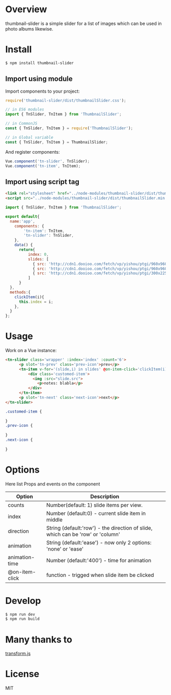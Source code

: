 # Overview

thumbnail-slider is a simple slider for a list of images which can be used in photo albums likewise.

# Install

```bash
$ npm install thumbnail-slider
```

## Import using module
Import components to your project:

```JavaScript
require('thumbnail-slider/dist/thumbnailSlider.css');

// in ES6 modules
import { TnSlider, TnItem } from 'ThumbnailSlider';

// in CommonJS
const { TnSlider, TnItem } = require('ThumbnailSlider');

// in Global variable
const { TnSlider, TnItem } = ThumbnailSlider;
```

And register components:

```javascript
Vue.component('tn-slider', TnSlider);
Vue.component('tn-item', TnItem);
```

## Import using script tag

``` HTML
<link rel="stylesheet" href="../node-modules/thumbnail-slider/dist/thumbnailSlider.css" charset="utf-8">
<script src="../node-modules/thumbnail-slider/dist/thumbnailSlider.min.js"></script>
```

```JavaScript
import { TnSlider, TnItem } from 'ThumbnailSlider';

export default{
  name:'app',
    components: {
        'tn-item': TnItem,
        'tn-slider': TnSlider,
    },
    data() {
      return{
          index: 0,
          slides: [
            { src: 'http://cdn1.dooioo.com/fetch/vp/yishou/ptgi/960x960/20160715/d8c92614-8ac4-4a55-940c-0faa56d9ccf9.jpg' },
            { src: 'http://cdn1.dooioo.com/fetch/vp/yishou/ptgi/960x960/20160715/d8c92614-8ac4-4a55-940c-0faa56d9ccf9.jpg' },
            { src: 'http://cdn1.dooioo.com/fetch/vp/yishou/ptgi/300x225/20160715/d39fece6-d715-44df-9450-722f86d4350b.jpg' },
          ]
      }
  },
  methods:{
    clickItem(i){
      this.index = i;
    },
  }
};
```

# Usage

Work on a Vue instance:

```HTML
<tn-slider class='wrapper' :index='index' :count='6'>
      <p slot='tn-prev' class='prev-icon'>prev</p>
      <tn-item v-for='(slide,i) in slides' @on-item-click='clickItem(i)'>
          <div class='customed-item'>
            <img :src="slide.src">
              <p>notes: blabla</p>
          </div>
      </tn-item>
      <p slot='tn-next' class='next-icon'>next</p>
</tn-slider>
```

```CSS
.customed-item {
        
}
.prev-icon {
    
}
.next-icon {
    
}
```

# Options

Here list Props and events on the component

| Option | Description |
| ----- | ----- |
| counts | Number(default: 1) slide items per view. |
| index | Number (default:0) - current slide item in middle |
| direction | String (default:'row') - the direction of slide, which can be 'row' or 'column' |
| animation | String (default:'ease') - now only 2 options: 'none' or 'ease' |
| animation-time | Number (default:'400') - time for animation |
| @on-item-click | function - trigged when slide item be clicked|


# Develop

```bash
$ npm run dev
$ npm run build
```

# Many thanks to 
[transform.js](http://alloyteam.github.io/AlloyTouch/transformjs/)

# License
MIT